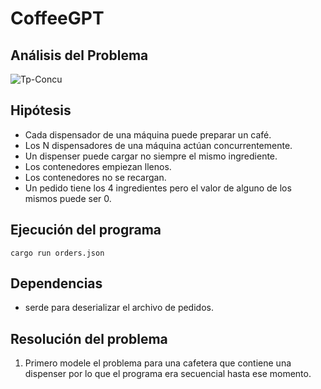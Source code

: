 # CoffeeGPT

## Análisis del Problema

![Tp-Concu](https://user-images.githubusercontent.com/67125933/232071325-91781e50-cf5c-4397-bff5-455284c109cf.png)

## Hipótesis

- Cada dispensador de una máquina puede preparar un café.
- Los N dispensadores de una máquina actúan concurrentemente.
- Un dispenser puede cargar no siempre el mismo ingrediente.
- Los contenedores empiezan llenos.
- Los contenedores no se recargan.
- Un pedido tiene los 4 ingredientes pero el valor de alguno de los mismos puede ser 0.

## Ejecución del programa

```cargo run orders.json```

## Dependencias

- serde para deserializar el archivo de pedidos.

## Resolución del problema

1. Primero modele el problema para una cafetera que contiene una dispenser por lo que el programa era secuencial hasta ese momento.
